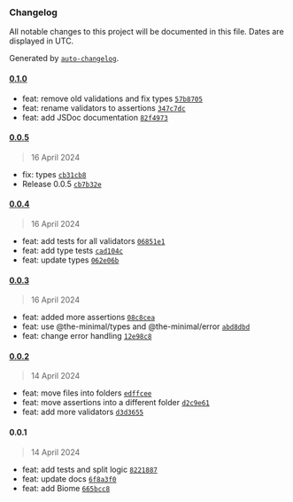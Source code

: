 ### Changelog

All notable changes to this project will be documented in this file. Dates are displayed in UTC.

Generated by [`auto-changelog`](https://github.com/CookPete/auto-changelog).

#### [0.1.0](https://github.com/the-minimal/validator/compare/0.0.5...0.1.0)

- feat: remove old validations and fix types [`57b8705`](https://github.com/the-minimal/validator/commit/57b870562fa2054dbe98b736a489d0136c2475a1)
- feat: rename validators to assertions [`347c7dc`](https://github.com/the-minimal/validator/commit/347c7dc75ab8f37d9c37ab5b482419cc3924257d)
- feat: add JSDoc documentation [`82f4973`](https://github.com/the-minimal/validator/commit/82f4973a8f1e6c2e1607b4e0fe96083dc2ef08e9)

#### [0.0.5](https://github.com/the-minimal/validator/compare/0.0.4...0.0.5)

> 16 April 2024

- fix: types [`cb31cb8`](https://github.com/the-minimal/validator/commit/cb31cb88487ba9c7135262edc97eac60c353eb5b)
- Release 0.0.5 [`cb7b32e`](https://github.com/the-minimal/validator/commit/cb7b32e358d833a8cafdf844b8baf544aacd4e54)

#### [0.0.4](https://github.com/the-minimal/validator/compare/0.0.3...0.0.4)

> 16 April 2024

- feat: add tests for all validators [`06851e1`](https://github.com/the-minimal/validator/commit/06851e1d0d1fd26c23af087a9c6f1b4e58c6750c)
- feat: add type tests [`cad104c`](https://github.com/the-minimal/validator/commit/cad104c75ea714f4073a6c25fce106958023dcb8)
- feat: update types [`062e06b`](https://github.com/the-minimal/validator/commit/062e06bd235abc02400eae5ba720cad33f508fa7)

#### [0.0.3](https://github.com/the-minimal/validator/compare/0.0.2...0.0.3)

> 16 April 2024

- feat: added more assertions [`08c8cea`](https://github.com/the-minimal/validator/commit/08c8cea2ce911c9f95a6e5396dcb5eb1f273a078)
- feat: use @the-minimal/types and @the-minimal/error [`abd8dbd`](https://github.com/the-minimal/validator/commit/abd8dbd560fe9bfa111c45e2b0062608c043ec59)
- feat: change error handling [`12e98c8`](https://github.com/the-minimal/validator/commit/12e98c859f320029dd3e1a189e59f0568d2392a9)

#### [0.0.2](https://github.com/the-minimal/validator/compare/0.0.1...0.0.2)

> 14 April 2024

- feat: move files into folders [`edffcee`](https://github.com/the-minimal/validator/commit/edffcee73583a1c55f875127c87773fc2a7328b2)
- feat: move assertions into a different folder [`d2c9e61`](https://github.com/the-minimal/validator/commit/d2c9e6176964992496a80b24aae07588c04b301e)
- feat: add more validators [`d3d3655`](https://github.com/the-minimal/validator/commit/d3d36553bb4a65dd29314cbd18bf83f7529e0afd)

#### 0.0.1

> 14 April 2024

- feat: add tests and split logic [`8221887`](https://github.com/the-minimal/validator/commit/8221887c905d8b0da6e415078cd1b8ba760baf1a)
- feat: update docs [`6f8a3f0`](https://github.com/the-minimal/validator/commit/6f8a3f0fd63a2cc8651816e394bead18328a994d)
- feat: add Biome [`665bcc8`](https://github.com/the-minimal/validator/commit/665bcc8bd041ae496c2ed40586143430c6a2e11e)
